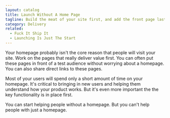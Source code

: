 ```yaml
---
layout: catalog
title: Launch Without A Home Page
tagline: Build the meat of your site first, and add the front page last.
category: Delivery
related:
  - Fuck It Ship It
  - Launching Is Just The Start
---
```


Your homepage probably isn't the core reason that people will visit your site.
Work on the pages that really deliver value first. You can often put these
pages in front of a test audience without worrying about a homepage. You can
also share direct links to these pages.

Most of your users will spend only a short amount of time on your homepage.
It's critical to bringing in new users and helping them understand how your product
works. But it's even more important the the key functionality is in place first.

You can start helping people without a homepage. But you can't help people with
just a homepage.
